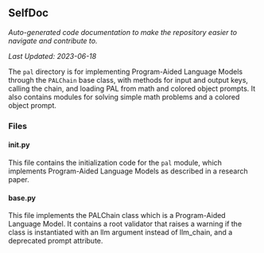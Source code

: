 <!--- START SELFDOC --->
## SelfDoc
_Auto-generated code documentation to make the repository easier to navigate and contribute to._

_Last Updated: 2023-06-18_

The `pal` directory is for implementing Program-Aided Language Models through the `PALChain` base class, with methods for input and output keys, calling the chain, and loading PAL from math and colored object prompts. It also contains modules for solving simple math problems and a colored object prompt.

### Files
#### __init__.py
This file contains the initialization code for the `pal` module, which implements Program-Aided Language Models as described in a research paper.

#### base.py
This file implements the PALChain class which is a Program-Aided Language Model. It contains a root validator that raises a warning if the class is instantiated with an llm argument instead of llm_chain, and a deprecated prompt attribute.

<!--- END SELFDOC --->